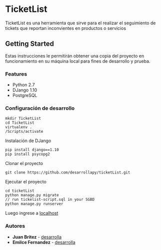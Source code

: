 # TicketList

TicketList es una herramienta que sirve para el realizar el seguimiento de tickets que reportan inconvientes en productos o servicios

## Getting Started

Estas instrucciones le permitirán obtener una copia del proyecto en funcionamiento en su máquina local para fines de desarrollo y prueba.

### Features

* Python 2.7
* DJango 1.10
* PostgreSQL

### Configuración de desarrollo

```
mkdir TicketList
cd TicketList
virtualenv .
/Scripts/activate
```

Instalación de DJango

```
pip install django==1.10
pip install psycopg2
```

Clonar el proyecto

```
git clone https://github.com/desarrollapy/ticketList.git
```

Ejecutar el proyecto
```
cd ticketList
python manage.py migrate
// run tickelist-script.sql in your SGBD
python manage.py runserver
```


Luego ingrese a [localhost](http://localhost:8000/)


### Autores

* **Juan Britez** - [desarrolla](https://github.com/juanrybritez)
* **Emilce Fernandez** - [desarrolla](https://github.com/juanrybritez)